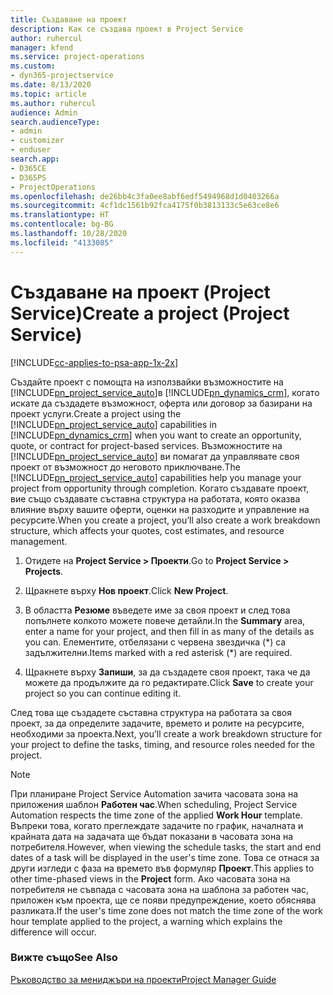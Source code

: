 ```yaml
---
title: Създаване на проект
description: Как се създава проект в Project Service
author: ruhercul
manager: kfend
ms.service: project-operations
ms.custom:
- dyn365-projectservice
ms.date: 8/13/2020
ms.topic: article
ms.author: ruhercul
audience: Admin
search.audienceType:
- admin
- customizer
- enduser
search.app:
- D365CE
- D365PS
- ProjectOperations
ms.openlocfilehash: de26bb4c3fa0ee8abf6edf5494968d1d0403266a
ms.sourcegitcommit: 4cf1dc1561b92fca4175f0b3813133c5e63ce8e6
ms.translationtype: HT
ms.contentlocale: bg-BG
ms.lasthandoff: 10/28/2020
ms.locfileid: "4133085"
---
```

# <a name="create-a-project-project-service"></a><span data-ttu-id="678c4-103">Създаване на проект (Project Service)</span><span class="sxs-lookup"><span data-stu-id="678c4-103">Create a project (Project Service)</span></span>

[!INCLUDE[cc-applies-to-psa-app-1x-2x](../includes/cc-applies-to-psa-app-1x-2x.md)]

<span data-ttu-id="678c4-104">Създайте проект с помощта на използвайки възможностите на [!INCLUDE[pn_project_service_auto](../includes/pn-project-service-auto.md)]в [!INCLUDE[pn_dynamics_crm](../includes/pn-dynamics-crm.md)], когато искате да създадете възможност, оферта или договор за базирани на проект услуги.</span><span class="sxs-lookup"><span data-stu-id="678c4-104">Create a project using the [!INCLUDE[pn_project_service_auto](../includes/pn-project-service-auto.md)] capabilities in [!INCLUDE[pn_dynamics_crm](../includes/pn-dynamics-crm.md)] when you want to create an opportunity, quote, or contract for project-based services.</span></span> <span data-ttu-id="678c4-105">Възможностите на [!INCLUDE[pn_project_service_auto](../includes/pn-project-service-auto.md)] ви помагат да управлявате своя проект от възможност до неговото приключване.</span><span class="sxs-lookup"><span data-stu-id="678c4-105">The [!INCLUDE[pn_project_service_auto](../includes/pn-project-service-auto.md)] capabilities help you manage your project from opportunity through completion.</span></span> <span data-ttu-id="678c4-106">Когато създавате проект, вие също създавате съставна структура на работата, която оказва влияние върху вашите оферти, оценки на разходите и управление на ресурсите.</span><span class="sxs-lookup"><span data-stu-id="678c4-106">When you create a project, you’ll also create a work breakdown structure, which affects your quotes, cost estimates, and resource management.</span></span>  
  
1.  <span data-ttu-id="678c4-107">Отидете на **Project Service > Проекти**.</span><span class="sxs-lookup"><span data-stu-id="678c4-107">Go to **Project Service > Projects**.</span></span>  
  
2.  <span data-ttu-id="678c4-108">Щракнете върху **Нов проект**.</span><span class="sxs-lookup"><span data-stu-id="678c4-108">Click **New Project**.</span></span>  
  
3.  <span data-ttu-id="678c4-109">В областта **Резюме** въведете име за своя проект и след това попълнете колкото можете повече детайли.</span><span class="sxs-lookup"><span data-stu-id="678c4-109">In the **Summary** area, enter a name for your project, and then fill in as many of the details as you can.</span></span> <span data-ttu-id="678c4-110">Елементите, отбелязани с червена звездичка (\*) са задължителни.</span><span class="sxs-lookup"><span data-stu-id="678c4-110">Items marked with a red asterisk (\*) are required.</span></span>  
  
4.  <span data-ttu-id="678c4-111">Щракнете върху **Запиши**, за да създадете своя проект, така че да можете да продължите да го редактирате.</span><span class="sxs-lookup"><span data-stu-id="678c4-111">Click **Save** to create your project so you can continue editing it.</span></span>  
  
<span data-ttu-id="678c4-112">След това ще създадете съставна структура на работата за своя проект, за да определите задачите, времето и ролите на ресурсите, необходими за проекта.</span><span class="sxs-lookup"><span data-stu-id="678c4-112">Next, you’ll create a work breakdown structure for your project to define the tasks, timing, and resource roles needed for the project.</span></span>  

> [!NOTE]
> <span data-ttu-id="678c4-113">При планиране Project Service Automation зачита часовата зона на приложения шаблон **Работен час**.</span><span class="sxs-lookup"><span data-stu-id="678c4-113">When scheduling, Project Service Automation respects the time zone of the applied **Work Hour** template.</span></span> <span data-ttu-id="678c4-114">Въпреки това, когато преглеждате задачите по график, началната и крайната дата на задачата ще бъдат показани в часовата зона на потребителя.</span><span class="sxs-lookup"><span data-stu-id="678c4-114">However, when viewing the schedule tasks, the start and end dates of a task will be displayed in the user's time zone.</span></span> <span data-ttu-id="678c4-115">Това се отнася за други изгледи с фаза на времето във формуляр **Проект**.</span><span class="sxs-lookup"><span data-stu-id="678c4-115">This applies to other time-phased views in the **Project** form.</span></span> <span data-ttu-id="678c4-116">Ако часовата зона на потребителя не съвпада с часовата зона на шаблона за работен час, приложен към проекта, ще се появи предупреждение, което обяснява разликата.</span><span class="sxs-lookup"><span data-stu-id="678c4-116">If the user's time zone does not match the time zone of the work hour template applied to the project, a warning which explains the difference will occur.</span></span> 
  
### <a name="see-also"></a><span data-ttu-id="678c4-117">Вижте също</span><span class="sxs-lookup"><span data-stu-id="678c4-117">See Also</span></span>  
 [<span data-ttu-id="678c4-118">Ръководство за мениджъри на проекти</span><span class="sxs-lookup"><span data-stu-id="678c4-118">Project Manager Guide</span></span>](../psa/project-manager-guide.md)
